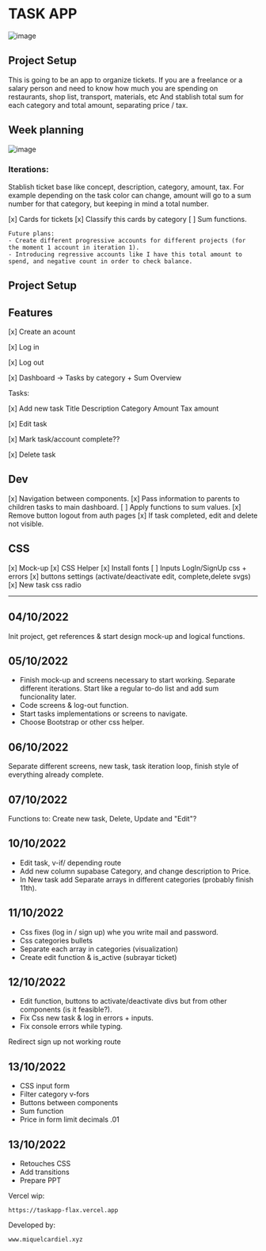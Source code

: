 # TASK APP

![image](https://user-images.githubusercontent.com/78476635/193900501-c040fd1c-0d9c-4a91-bfe5-e8c9d8283f5d.png)

## Project Setup

This is going to be an app to organize tickets. If you are a freelance or a salary person and need to know how much you are spending on restaurants, shop list, transport, materials, etc And stablish total sum for each category and total amount, separating price / tax.

## Week planning

![image](https://user-images.githubusercontent.com/78476635/193904040-e7e2726d-2ac7-401a-8e64-354de1be9b04.png)

### Iterations: 

Stablish ticket base like concept, description, category, amount, tax.
For example depending on the task color can change, amount will go to a sum number for that category, but keeping in mind a total number.


[x] Cards for tickets
[x] Classify this cards by category
[ ] Sum functions.

```
Future plans:
- Create different progressive accounts for different projects (for the moment 1 account in iteration 1).
- Introducing regressive accounts like I have this total amount to spend, and negative count in order to check balance.
```

## Project Setup


## Features

[x] Create an acount

[x] Log in

[x] Log out

[x] Dashboard -> Tasks by category + Sum Overview

Tasks:

  [x] Add new task
      Title
      Description
      Category
      Amount
      Tax amount

  [x] Edit task

  [x] Mark task/account complete??

  [x] Delete task



## Dev

[x] Navigation between components.
[x] Pass information to parents to children tasks to main dashboard.
[ ] Apply functions to sum values.
[x] Remove button logout from auth pages
[x] If task completed, edit and delete not visible.
  

## CSS

[x] Mock-up
[x] CSS Helper
[x] Install fonts
[ ] Inputs LogIn/SignUp css + errors
[x] buttons settings (activate/deactivate edit, complete,delete svgs)
[x] New task css radio


________________________

## 04/10/2022
Init project, get references & start design mock-up and logical functions.

## 05/10/2022
- Finish mock-up and screens necessary to start working. Separate different iterations. Start like a regular to-do list and add sum funcionality later.
- Code screens & log-out function.
- Start tasks implementations or screens to navigate.
- Choose Bootstrap or other css helper.

## 06/10/2022

Separate different screens, new task, task iteration loop, finish style of everything already complete.

## 07/10/2022

Functions to: Create new task, Delete, Update and "Edit"?

## 10/10/2022

- Edit task, v-if/ depending route
- Add new column supabase Category, and change description to Price.
- In New task add Separate arrays in different categories (probably finish 11th).

## 11/10/2022

- Css fixes (log in / sign up) whe you write mail and password.
- Css categories bullets
- Separate each array in categories (visualization)
- Create edit function & is_active (subrayar ticket)

## 12/10/2022
- Edit function, buttons to activate/deactivate divs but from other components (is it feasible?).
- Fix Css new task & log in errors + inputs.
- Fix console errors while typing.

Redirect sign up not working route

## 13/10/2022
- CSS input form
- Filter category v-fors
- Buttons between components
- Sum function
- Price in form limit decimals .01

## 13/10/2022
- Retouches CSS
- Add transitions 
- Prepare PPT

Vercel wip:
```
https://taskapp-flax.vercel.app
```

Developed by:
```
www.miquelcardiel.xyz
```
